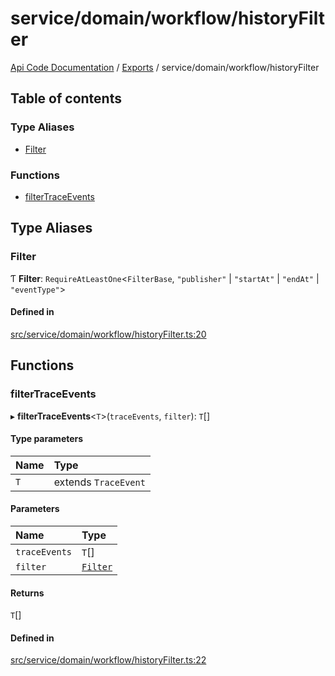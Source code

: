 # service/domain/workflow/historyFilter
 
[Api Code Documentation](../README.md) / [Exports](../modules.md) / service/domain/workflow/historyFilter

## Table of contents

### Type Aliases

- [Filter](service_domain_workflow_historyFilter.md#filter)

### Functions

- [filterTraceEvents](service_domain_workflow_historyFilter.md#filtertraceevents)

## Type Aliases

### Filter

Ƭ **Filter**: `RequireAtLeastOne`\<`FilterBase`, ``"publisher"`` \| ``"startAt"`` \| ``"endAt"`` \| ``"eventType"``\>

#### Defined in

[src/service/domain/workflow/historyFilter.ts:20](https://github.com/openkfw/TruBudget/blob/d2b440c/api/src/service/domain/workflow/historyFilter.ts#L20)

## Functions

### filterTraceEvents

▸ **filterTraceEvents**\<`T`\>(`traceEvents`, `filter`): `T`[]

#### Type parameters

| Name | Type |
| :------ | :------ |
| `T` | extends `TraceEvent` |

#### Parameters

| Name | Type |
| :------ | :------ |
| `traceEvents` | `T`[] |
| `filter` | [`Filter`](service_domain_workflow_historyFilter.md#filter) |

#### Returns

`T`[]

#### Defined in

[src/service/domain/workflow/historyFilter.ts:22](https://github.com/openkfw/TruBudget/blob/d2b440c/api/src/service/domain/workflow/historyFilter.ts#L22)
